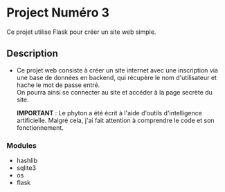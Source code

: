 # Project Numéro 3
Ce projet utilise Flask pour créer un site web simple.

## Description
- Ce projet web consiste à créer un site internet avec une inscription via une base de données en backend, qui récupère le nom d'utilisateur et hache le mot de passe entré.  
  On pourra ainsi se connecter au site et accéder à la page secrète du site.  

  **IMPORTANT** : Le phyton a été écrit à l'aide d'outils d'intelligence artificielle. Malgré cela, j'ai fait attention à comprendre le code  et son fonctionnement.  

### Modules
- hashlib
- sqlite3
- os
- flask
